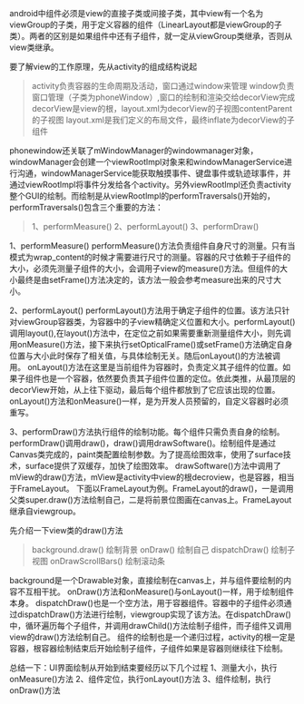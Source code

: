 android中组件必须是view的直接子类或间接子类，其中view有一个名为viewGroup的子类，用于定义容器的组件（LinearLayout都是viewGroup的子类）。两者的区别是如果组件中还有子组件，就一定从viewGroup类继承，否则从view类继承。

要了解view的工作原理，先从activity的组成结构说起

> activity负责容器的生命周期及活动，窗口通过window来管理
> window负责窗口管理（子类为phoneWindow）,窗口的绘制和渲染交给decorView完成 decorView是view的根，layout.xml为decorView的子视图contentParent的子视图
> layout.xml是我们定义的布局文件，最终inflate为decorView的子组件

phonewindow还关联了mWindowManager的windowmanager对象，windowManager会创建一个viewRootlmpl对象来和windowManagerService进行沟通，windowManagerService能获取触摸事件、键盘事件或轨迹球事件，并通过viewRootlmpl将事件分发给各个activity。另外viewRootlmpl还负责activity整个GUI的绘制。而绘制是从viewRootlmpl的performTraversals()开始的，performTraversals()包含三个重要的方法：

> 1、performMeasure()
> 2、performLayout()
> 3、performDraw()

1、performMeasure()
performMeasure()方法负责组件自身尺寸的测量。只有当模式为wrap_content的时候才需要进行尺寸的测量。容器的尺寸依赖于子组件的大小，必须先测量子组件的大小，会调用子view的measure()方法。但组件的大小最终是由setFrame()方法决定的，该方法一般会参考measure出来的尺寸大小。

2、performLayout() performLayout()方法用于确定子组件的位置。该方法只针对viewGroup容器类，为容器中的子view精确定义位置和大小。performLayout()调用layout(),在layout()方法中，在定位之前如果需要重新测量组件大小，则先调用onMeasure()方法，接下来执行setOpticalFrame()或setFrame()方法确定自身位置与大小此时保存了相关值，与具体绘制无关。随后onLayout()的方法被调用。 onLayout()方法在这里是当前组件为容器时，负责定义其子组件的位置。如果子组件也是一个容器，依然要负责其子组件位置的定位。依此类推，从最顶层的decorView开始，从上往下驱动，最后每个组件都放到了它应该出现的位置。 onLayout()方法和onMeasure()一样，是为开发人员预留的，自定义容器时必须重写。

3、performDraw()方法执行组件的绘制功能。每个组件只需负责自身的绘制。performDraw()调用draw()，draw()调用drawSoftware()。绘制组件是通过Canvas类完成的，paint类配置绘制参数。为了提高绘图效率，使用了surface技术，surface提供了双缓存，加快了绘图效率。 drawSoftware()方法中调用了mView的draw()方法，mView是activity中view的根decroview，也是容器，相当于FrameLayout。 下面以FrameLayout为例。FrameLayout的draw()，一是调用父类super.draw()方法绘制自己，二是将前景位图画在canvas上。FrameLayout继承自viewgroup。

先介绍一下view类的draw()方法

> background.draw() 绘制背景
> onDraw() 绘制自己
> dispatchDraw() 绘制子视图
> onDrawScrollBars() 绘制滚动条

background是一个Drawable对象，直接绘制在canvas上，并与组件要绘制的内容不互相干扰。 onDraw()方法和onMeasure()与onLayout()一样，用于绘制组件本身。 dispatchDraw()也是一个空方法，用于容器组件。容器中的子组件必须通过dispatchDraw()方法进行绘制，viewgroup实现了该方法。在dispatchDraw()中，循环遍历每个子组件，并调用drawChild()方法绘制子组件，而子组件又调用view的draw()方法绘制自己。
组件的绘制也是一个递归过程，activity的根一定是容器，根容器绘制结束后开始绘制子组件，子组件如果是容器则继续往下绘制。

总结一下：UI界面绘制从开始到结束要经历以下几个过程 1、测量大小，执行onMeasure()方法 2、组件定位，执行onLayout()方法 3、组件绘制，执行onDraw()方法
